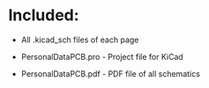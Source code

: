 # Included:

- All .kicad_sch files of each page

- PersonalDataPCB.pro - Project file for KiCad
- PersonalDataPCB.pdf - PDF file of all schematics
